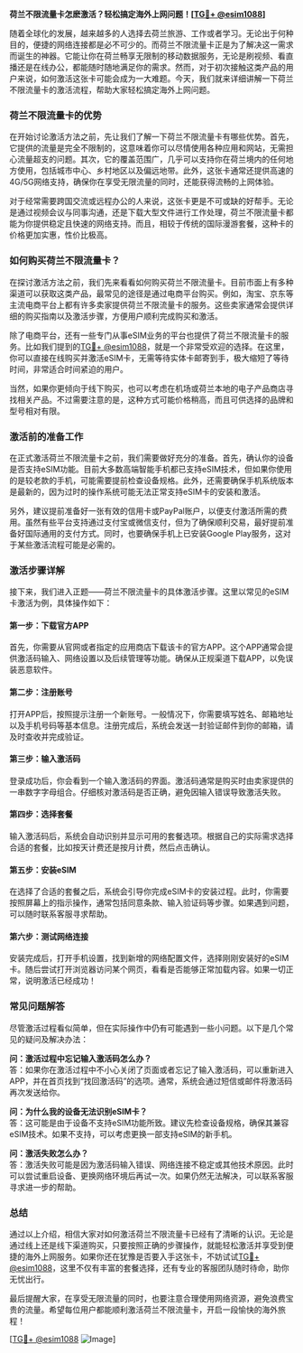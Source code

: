 **荷兰不限流量卡怎麽激活？轻松搞定海外上网问题！[[TG💪+ @esim1088](https://t.me/s/esim1088)]**

随着全球化的发展，越来越多的人选择去荷兰旅游、工作或者学习。无论出于何种目的，便捷的网络连接都是必不可少的。而荷兰不限流量卡正是为了解决这一需求而诞生的神器。它能让你在荷兰畅享无限制的移动数据服务，无论是刷视频、看直播还是在线办公，都能随时随地满足你的需求。然而，对于初次接触这类产品的用户来说，如何激活这张卡可能会成为一大难题。今天，我们就来详细讲解一下荷兰不限流量卡的激活流程，帮助大家轻松搞定海外上网问题。

### 荷兰不限流量卡的优势

在开始讨论激活方法之前，先让我们了解一下荷兰不限流量卡有哪些优势。首先，它提供的流量是完全不限制的，这意味着你可以尽情使用各种应用和网站，无需担心流量超支的问题。其次，它的覆盖范围广，几乎可以支持你在荷兰境内的任何地方使用，包括城市中心、乡村地区以及偏远地带。此外，这张卡通常还提供高速的4G/5G网络支持，确保你在享受无限流量的同时，还能获得流畅的上网体验。

对于经常需要跨国交流或远程办公的人来说，这张卡更是不可或缺的好帮手。无论是通过视频会议与同事沟通，还是下载大型文件进行工作处理，荷兰不限流量卡都能为你提供稳定且快速的网络支持。而且，相较于传统的国际漫游套餐，这种卡的价格更加实惠，性价比极高。

### 如何购买荷兰不限流量卡？

在探讨激活方法之前，我们先来看看如何购买荷兰不限流量卡。目前市面上有多种渠道可以获取这类产品，最常见的途径是通过电商平台购买。例如，淘宝、京东等主流电商平台上都有许多卖家提供荷兰不限流量卡的服务。这些卖家通常会提供详细的购买指南以及激活步骤，方便用户顺利完成购买和激活。

除了电商平台，还有一些专门从事eSIM业务的平台也提供了荷兰不限流量卡的服务。比如我们提到的[TG💪+ @esim1088](https://t.me/s/esim1088)，就是一个非常受欢迎的选择。在这里，你可以直接在线购买并激活eSIM卡，无需等待实体卡邮寄到手，极大缩短了等待时间，非常适合时间紧迫的用户。

当然，如果你更倾向于线下购买，也可以考虑在机场或荷兰本地的电子产品商店寻找相关产品。不过需要注意的是，这种方式可能价格稍高，而且可供选择的品牌和型号相对有限。

### 激活前的准备工作

在正式激活荷兰不限流量卡之前，我们需要做好充分的准备。首先，确认你的设备是否支持eSIM功能。目前大多数高端智能手机都已支持eSIM技术，但如果你使用的是较老款的手机，可能需要提前检查设备规格。此外，还需要确保手机系统版本是最新的，因为过时的操作系统可能无法正常支持eSIM卡的安装和激活。

另外，建议提前准备好一张有效的信用卡或PayPal账户，以便支付激活所需的费用。虽然有些平台支持通过支付宝或微信支付，但为了确保顺利交易，最好提前准备好国际通用的支付方式。同时，也要确保手机上已安装Google Play服务，这对于某些激活流程可能是必需的。

### 激活步骤详解

接下来，我们进入正题——荷兰不限流量卡的具体激活步骤。这里以常见的eSIM卡激活为例，具体操作如下：

#### 第一步：下载官方APP
首先，你需要从官网或者指定的应用商店下载该卡的官方APP。这个APP通常会提供激活码输入、网络设置以及后续管理等功能。确保从正规渠道下载APP，以免误装恶意软件。

#### 第二步：注册账号
打开APP后，按照提示注册一个新账号。一般情况下，你需要填写姓名、邮箱地址以及手机号码等基本信息。注册完成后，系统会发送一封验证邮件到你的邮箱，请及时查收并完成验证。

#### 第三步：输入激活码
登录成功后，你会看到一个输入激活码的界面。激活码通常是购买时由卖家提供的一串数字字母组合。仔细核对激活码是否正确，避免因输入错误导致激活失败。

#### 第四步：选择套餐
输入激活码后，系统会自动识别并显示可用的套餐选项。根据自己的实际需求选择合适的套餐，比如按天计费还是按月计费，然后点击确认。

#### 第五步：安装eSIM
在选择了合适的套餐之后，系统会引导你完成eSIM卡的安装过程。此时，你需要按照屏幕上的指示操作，通常包括同意条款、输入验证码等步骤。如果遇到问题，可以随时联系客服寻求帮助。

#### 第六步：测试网络连接
安装完成后，打开手机设置，找到新增的网络配置文件，选择刚刚安装好的eSIM卡。随后尝试打开浏览器访问某个网页，看看是否能够正常加载内容。如果一切正常，说明激活已经成功！

### 常见问题解答

尽管激活过程看似简单，但在实际操作中仍有可能遇到一些小问题。以下是几个常见的疑问及解决办法：

**问：激活过程中忘记输入激活码怎么办？**  
答：如果你在激活过程中不小心关闭了页面或者忘记了输入激活码，可以重新进入APP，并在首页找到“找回激活码”的选项。通常，系统会通过短信或邮件将激活码再次发送给你。

**问：为什么我的设备无法识别eSIM卡？**  
答：这可能是由于设备不支持eSIM功能所致。建议先检查设备规格，确保其兼容eSIM技术。如果不支持，可以考虑更换一部支持eSIM的新手机。

**问：激活失败怎么办？**  
答：激活失败可能是因为激活码输入错误、网络连接不稳定或其他技术原因。此时可以尝试重启设备、更换网络环境后再试一次。如果仍然无法解决，可以联系客服寻求进一步的帮助。

### 总结

通过以上介绍，相信大家对如何激活荷兰不限流量卡已经有了清晰的认识。无论是通过线上还是线下渠道购买，只要按照正确的步骤操作，就能轻松激活并享受到便捷的海外上网服务。如果你还在犹豫是否要入手这张卡，不妨试试[TG💪+ @esim1088](https://t.me/s/esim1088)，这里不仅有丰富的套餐选择，还有专业的客服团队随时待命，助你无忧出行。

最后提醒大家，在享受无限流量的同时，也要注意合理使用网络资源，避免浪费宝贵的流量。希望每位用户都能顺利激活荷兰不限流量卡，开启一段愉快的海外旅程！

[[TG💪+ @esim1088](https://t.me/s/esim1088) ![Image](https://i.postimg.cc/4NQfJmqS/Snipaste-2025-05-13-00-14-12.png)]